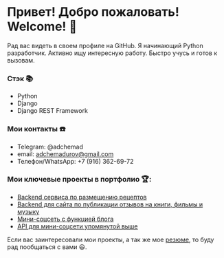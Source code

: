# Привет! Добро пожаловать! Welcome! :wave:

Рад вас видеть в своем профиле на GitHub. Я начинающий Python разработчик. Активно ищу интересную работу. Быстро учусь и готов к вызовам.

### Стэк :books:
- Python
- Django
- Django REST Framework

### Мои контакты :telephone:
- Telegram: @adchemad
- email: adchemadurov@gmail.com
- Телефон/WhatsApp: +7 (916) 362-69-72

### Мои ключевые проекты в портфолио :trophy::
- [Backend сервиса по размещению рецептов](https://github.com/ADChemadurov/Foodgram)
- [Backend для сайта по публикации отзывов на книги, фильмы и музыку](https://github.com/ADChemadurov/yamdb_final)
- [Мини-соцсеть с функцией блога](https://github.com/ADChemadurov/yatube_final)
- [API для мини-соцсети упомянутой выше](https://github.com/ADChemadurov/api_final_yatube)

Если вас заинтересовали мои проекты, а так же мое [резюме](https://hh.ru/resume/3dd96f59ff09da5f7d0039ed1f57785872454d?hhtmFrom=resume_list), то буду рад пообщаться с вами :smiley:.

